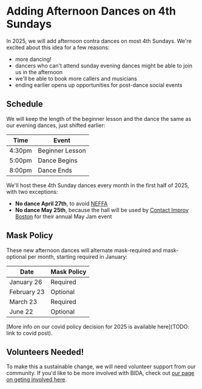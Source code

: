 # Adding Afternoon Dances on 4th Sundays
In 2025, we will add afternoon contra dances on most 4th Sundays. We're excited about this idea for a few reasons:
- more dancing!
- dancers who can't attend sunday evening dances might be able to join us in the afternoon
- we'll be able to book more callers and musicians
- ending earlier opens up opportunities for post-dance social events
## Schedule
We will keep the length of the beginner lesson and the dance the same as our evening dances, just shifted earlier: 

| Time   | Event           |
| ------ | --------------- |
| 4:30pm | Beginner Lesson |
| 5:00pm | Dance Begins    |
| 8:00pm | Dance Ends      |

We'll host these 4th Sunday dances every month in the first half of 2025, with two exceptions:
- **No dance April 27th**, to avoid [NEFFA](https://www.neffa.org/festival-home/)
- **No dance May 25th**, because the hall will be used by [Contact Improv Boston](https://contactimprovboston.com/yearly_events) for their annual May Jam event
## Mask Policy
These new afternoon dances will alternate mask-required and mask-optional per month, starting required in January:

| Date    | Mask Policy |
| -------- | ----------- |
| January 26  | Required    |
| February 23 | Optional    |
| March 23   | Required    |
| June 22    | Optional    |

[More info on our covid policy decision for 2025 is available here](TODO: link to covid post).
## Volunteers Needed!
To make this a sustainable change, we will need volunteer support from our community. If you'd like to be more involved with BIDA, check out [our page on geting involved here](https://www.bidadance.org/get-involved).
